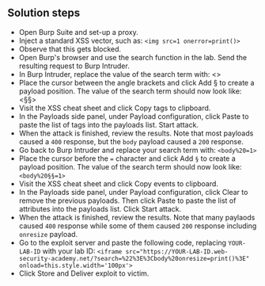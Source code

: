 ## Solution steps

- Open Burp Suite and set-up a proxy.
- Inject a standard XSS vector, such as: `<img src=1 onerror=print()>`
- Observe that this gets blocked.
- Open Burp's browser and use the search function in the lab. Send the resulting request to Burp Intruder.
- In Burp Intruder, replace the value of the search term with: <>
- Place the cursor between the angle brackets and click Add § to create a payload position. The value of the search term should now look like: <§§>
- Visit the XSS cheat sheet and click Copy tags to clipboard.
- In the Payloads side panel, under Payload configuration, click Paste to paste the list of tags into the payloads list. Start attack.
- When the attack is finished, review the results. Note that most payloads caused a `400` response, but the `body` payload caused a `200` response.
- Go back to Burp Intruder and replace your search term with: `<body%20=1>`
- Place the cursor before the `=` character and click Add `§` to create a payload position. The value of the search term should now look like: `<body%20§§=1>`
- Visit the XSS cheat sheet and click Copy events to clipboard.
- In the Payloads side panel, under Payload configuration, click Clear to remove the previous payloads. Then click Paste to paste the list of attributes into the payloads list. Click Start attack.
- When the attack is finished, review the results. Note that many paylaods caused `400` response while some of them caused `200` response including `onresize` payload.
- Go to the exploit server and paste the following code, replacing `YOUR-LAB-ID` with your lab ID: `<iframe src="https://YOUR-LAB-ID.web-security-academy.net/?search=%22%3E%3Cbody%20onresize=print()%3E" onload=this.style.width='100px'>`
- Click Store and Deliver exploit to victim.
